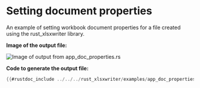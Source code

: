 # Setting document properties

An example of setting workbook document properties for a file created using the
rust_xlsxwriter library.

**Image of the output file:**


![Image of output from app_doc_properties.rs](../../images/app_doc_properties.png)

**Code to generate the output file:**

```rust
{{#rustdoc_include ../../../rust_xlsxwriter/examples/app_doc_properties.rs:7:}}
```